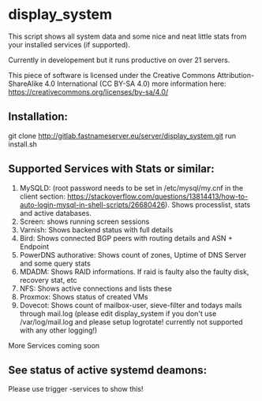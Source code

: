 # display_system

This script shows all system data and some nice and neat little stats from your installed services (if supported).

Currently in developement but it runs productive on over 21 servers.

This piece of software is licensed under the Creative Commons Attribution-ShareAlike 4.0 International (CC BY-SA 4.0) more information here: https://creativecommons.org/licenses/by-sa/4.0/

## Installation:

git clone http://gitlab.fastnameserver.eu/server/display_system.git
run install.sh

## Supported Services with Stats or similar:


1. MySQLD: (root password needs to be set in /etc/mysql/my.cnf in the client section: https://stackoverflow.com/questions/13814413/how-to-auto-login-mysql-in-shell-scripts/26680426). Shows processlist, stats and active databases.
2. Screen: shows running screen sessions
3. Varnish: Shows backend status with full details
4. Bird: Shows connected BGP peers with routing details and ASN + Endpoint
5. PowerDNS authorative: Shows count of zones, Uptime of DNS Server and some query stats
6. MDADM: Shows RAID informations. If raid is faulty also the faulty disk, recovery stat, etc
7. NFS: Shows active connections and lists these
8. Proxmox: Shows status of created VMs
9. Dovecot: Shows count of mailbox-user, sieve-filter and todays mails through mail.log (please edit display_system if you don't use /var/log/mail.log and please setup logrotate! currently not supported with any other logging!)

More Services coming soon

## See status of active systemd deamons:

Please use trigger -services to show this!
